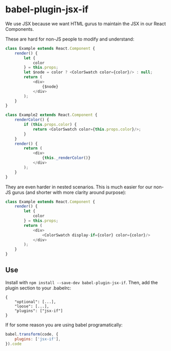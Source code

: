 babel-plugin-jsx-if
===================

We use JSX because we want HTML gurus to maintain the JSX in our React Components.

These are hard for non-JS people to modify and understand:

```javascript
class Example extends React.Component {
    render() {
        let {
            color
        } = this.props;
        let $node = color ? <ColorSwatch color={color}/> : null;
        return (
            <div>
                {$node}
            </div>
        );
    }
}

class Example2 extends React.Component {
    renderColor() {
        if (this.props.color) {
            return <ColorSwatch color={this.props.color}/>;
        }
    }
    render() {
        return (
            <div>
                {this._renderColor()}
            </div>
        );
    }
}
```

They are even harder in nested scenarios. This is much easier for our non-JS gurus (and shorter with more clarity around purpose):

```javascript
class Example extends React.Component {
    render() {
        let {
            color
        } = this.props;
        return (
            <div>
                <ColorSwatch display-if={color} color={color}/>
            </div>
        );
    }
}
```

Use
---

Install with `npm install --save-dev babel-plugin-jsx-if`. Then, add the plugin section to your .babelrc:

```
{
    "optional": [...],
    "loose": [...],
    "plugins": ["jsx-if"]
}
```

If for some reason you are using babel programatically:

```javascript
babel.transform(code, {
    plugins: ['jsx-if'],
}).code
```


